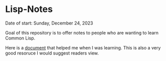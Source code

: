 # Lisp-Notes
Date of start: Sunday, December 24, 2023

Goal of this repository is to offer notes to people who are wanting to learn Common Lisp.

Here is a [document](https://learnxinyminutes.com/docs/common-lisp/) that helped me when I was learning. This is also a very good resoruce I would suggest readers view.
